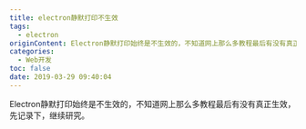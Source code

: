 ```yaml
---
title: electron静默打印不生效
tags:
  - electron
originContent: Electron静默打印始终是不生效的，不知道网上那么多教程最后有没有真正生效，先记录下，继续研究。
categories:
  - Web开发
toc: false
date: 2019-03-29 09:40:04
---
```


Electron静默打印始终是不生效的，不知道网上那么多教程最后有没有真正生效，先记录下，继续研究。
<!-- more -->